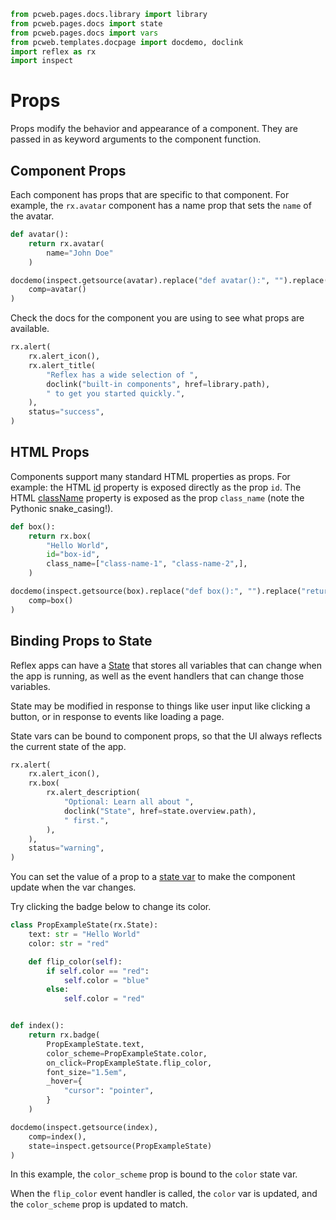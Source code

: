```python exec
from pcweb.pages.docs.library import library
from pcweb.pages.docs import state
from pcweb.pages.docs import vars
from pcweb.templates.docpage import docdemo, doclink
import reflex as rx
import inspect
```

# Props

Props modify the behavior and appearance of a component. They are passed in as keyword arguments to the component function.

## Component Props

Each component has props that are specific to that component. For example, the `rx.avatar` component has a name prop that sets the `name` of the avatar.

```python exec
def avatar():
    return rx.avatar(
        name="John Doe"
    )
```

```python eval
docdemo(inspect.getsource(avatar).replace("def avatar():", "").replace("return", ""),
    comp=avatar()
)
```

Check the docs for the component you are using to see what props are available.

```python eval
rx.alert(
    rx.alert_icon(),
    rx.alert_title(
        "Reflex has a wide selection of ",
        doclink("built-in components", href=library.path),
        " to get you started quickly.",
    ),
    status="success",
)
```


## HTML Props

Components support many standard HTML properties as props. For example: the HTML [id]({"https://www.w3schools.com/html/html_id.asp"}) property is exposed directly as the prop `id`. The HTML [className]({"https://www.w3schools.com/jsref/prop_html_classname.asp"}) property is exposed as the prop `class_name` (note the Pythonic snake_casing!).

```python exec
def box():
    return rx.box(
        "Hello World",
        id="box-id",
        class_name=["class-name-1", "class-name-2",],
    )
```

```python eval
docdemo(inspect.getsource(box).replace("def box():", "").replace("return", ""),
    comp=box()
)
```

## Binding Props to State

Reflex apps can have a [State]({state.overview.path}) that stores all variables that can change when the app is running, as well as the event handlers that can change those variables.

State may be modified in response to things like user input like clicking a button, or in response to events like loading a page.

State vars can be bound to component props, so that the UI always reflects the current state of the app.

```python eval
rx.alert(
    rx.alert_icon(),
    rx.box(
        rx.alert_description(
            "Optional: Learn all about ",
            doclink("State", href=state.overview.path),
            " first.",
        ),
    ),
    status="warning",
)
```

You can set the value of a prop to a [state var]({vars.base_vars.path}) to make the component update when the var changes.

Try clicking the badge below to change its color.

```python exec
class PropExampleState(rx.State):
    text: str = "Hello World"
    color: str = "red"

    def flip_color(self):
        if self.color == "red":
            self.color = "blue"
        else:
            self.color = "red"


def index():
    return rx.badge(
        PropExampleState.text,
        color_scheme=PropExampleState.color,
        on_click=PropExampleState.flip_color,
        font_size="1.5em",
        _hover={
            "cursor": "pointer",
        }
    )
```

```python eval
docdemo(inspect.getsource(index),
    comp=index(),
    state=inspect.getsource(PropExampleState)
)
```

In this example, the `color_scheme` prop is bound to the `color` state var.

When the `flip_color` event handler is called, the `color` var is updated, and the `color_scheme` prop is updated to match.
